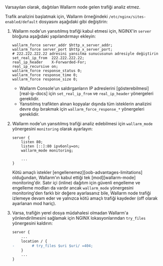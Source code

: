 Varsayılan olarak, dağıtılan Wallarm node gelen trafiği analiz etmez.

Trafik analizini başlatmak için, Wallarm örneğindeki `/etc/nginx/sites-enabled/default` dosyasını aşağıdaki gibi değiştirin:

1. Wallarm node'un yansıtılmış trafiği kabul etmesi için, NGINX'in `server` bloğuna aşağıdaki yapılandırmayı ekleyin:

    ```
    wallarm_force server_addr $http_x_server_addr;
    wallarm_force server_port $http_x_server_port;
    # 222.222.222.22 adresini yansıtma sunucusunun adresiyle değiştirin
    set_real_ip_from  222.222.222.22;
    real_ip_header    X-Forwarded-For;
    real_ip_recursive on;
    wallarm_force response_status 0;
    wallarm_force response_time 0;
    wallarm_force response_size 0;
    ```

    - Wallarm Console'un saldırganların IP adreslerini [gösterebilmesi][real-ip-docs] için `set_real_ip_from` ve `real_ip_header` yönergeleri gereklidir.
    - Yansıtılmış trafikten alınan kopyalar dışında tüm isteklerin analizini devre dışı bırakmak için `wallarm_force_response_*` yönergeleri gereklidir.
1. Wallarm node'un yansıtılmış trafiği analiz edebilmesi için `wallarm_mode` yönergesini `monitoring` olarak ayarlayın:

    ```
    server {
        listen 80;
        listen [::]:80 ipv6only=on;
        wallarm_mode monitoring;

        ...
    }
    ```

    Kötü amaçlı istekler [engellenemez][oob-advantages-limitations] olduğundan, Wallarm'ın kabul ettiği tek [mod][wallarm-mode] monitoring'dir. Satır içi (inline) dağıtım için güvenli engelleme ve engelleme modları da vardır ancak `wallarm_mode` yönergesini monitoring'den farklı bir değere ayarlasanız bile, Wallarm node trafiği izlemeye devam eder ve yalnızca kötü amaçlı trafiği kaydeder (off olarak ayarlanan mod hariç).
1. Varsa, trafiğin yerel dosya müdahalesi olmadan Wallarm'a yönlendirilmesini sağlamak için NGINX lokasyonlarından `try_files` yönergesini kaldırın:
    
    ```diff
    server {
        ...
        location / {
    -        # try_files $uri $uri/ =404;
        }
        ...
    }
    ```